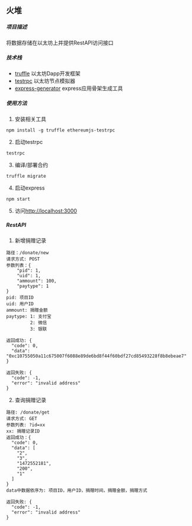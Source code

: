 ## 火堆

##### 项目描述
将数据存储在以太坊上并提供RestAPI访问接口

##### 技术栈
* [truffle](https://github.com/ConsenSys/truffle) 以太坊Dapp开发框架
* [testrpc](https://github.com/ethereumjs/testrpc#readme) 以太坊节点模拟器
* [express-generator](https://github.com/expressjs/generator) express应用骨架生成工具

##### 使用方法
1. 安装相关工具

```
npm install -g truffle ethereumjs-testrpc  
```

2. 启动testrpc

```
testrpc
```

3. 编译/部署合约

```
truffle migrate
```

4. 启动express

```
npm start
```

5. 访问[http://localhost:3000](http://localhost:3000)

##### RestAPI
1. 新增捐赠记录

```
路径：/donate/new
请求方式: POST
参数列表：{
    "pid": 1,
    "uid": 1,
    "ammount": 100,
    "paytype": 1
}
pid: 项目ID
uid: 用户ID
ammount: 捐赠金额
paytype: 1: 支付宝
         2: 微信
         3: 银联

返回成功: {
  "code": 0,
  "data": "0xc10755050a11c675007f6088e89de6bd8f44f60bdf27cd85493228f8b8ebeae7"
}

返回失败: {
  "code": -1,
  "error": "invalid address"
}    
```

2. 查询捐赠记录

```
路径: /donate/get
请求方式: GET
参数列表: ?id=xx
xx: 捐赠记录ID
返回成功：{
  "code": 0,
  "data": [
    "2",
    "3",
    "1472552181",
    "200",
    "1"
  ]
}
data中数据依序为: 项目ID，用户ID，捐赠时间，捐赠金额，捐赠方式

返回失败: {
  "code": -1,
  "error": "invalid address"
}
```
